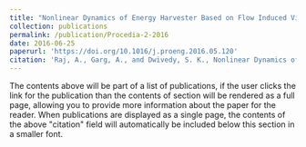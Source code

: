 ```yaml
---
title: "Nonlinear Dynamics of Energy Harvester Based on Flow Induced Vibration"
collection: publications
permalink: /publication/Procedia-2-2016
date: 2016-06-25
paperurl: 'https://doi.org/10.1016/j.proeng.2016.05.120'
citation: 'Raj, A., Garg, A., and Dwivedy, S. K., Nonlinear Dynamics of Energy Harvester Based on Flow Induced Vibration, Procedia Eng., 144, pp.936-944, 2016. DOI: https://doi.org/10.1016/j.proeng.2016.05.120'
---
```


The contents above will be part of a list of publications, if the user clicks the link for the publication than the contents of section will be rendered as a full page, allowing you to provide more information about the paper for the reader. When publications are displayed as a single page, the contents of the above "citation" field will automatically be included below this section in a smaller font.
